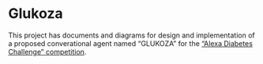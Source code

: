 # Glukoza

This project has documents and diagrams for design and implementation
of a proposed converational agent named “GLUKOZA” 
for the [“Alexa Diabetes Challenge” competition](https://www.alexadiabeteschallenge.com).